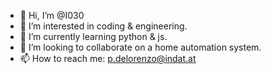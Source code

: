 - 👋 Hi, I’m @I030
- 👀 I’m interested in coding & engineering.
- 🌱 I’m currently learning python & js.
- 💞️ I’m looking to collaborate on a home automation system.
- 📫 How to reach me: p.delorenzo@indat.at
